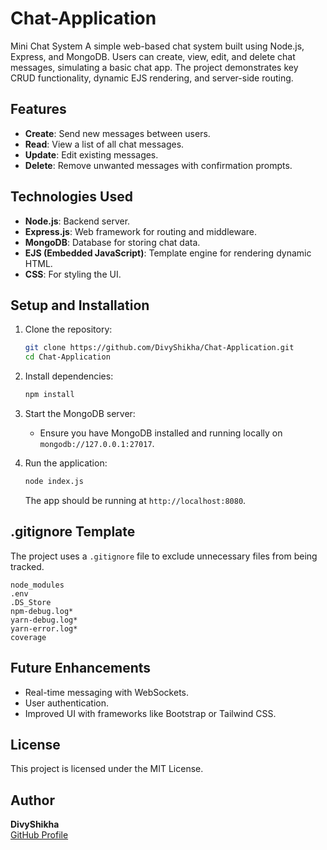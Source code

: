 # Chat-Application
Mini Chat System A simple web-based chat system built using Node.js, Express, and MongoDB. Users can create, view, edit, and delete chat messages, simulating a basic chat app. The project demonstrates key CRUD functionality, dynamic EJS rendering, and server-side routing.

## Features
- **Create**: Send new messages between users.
- **Read**: View a list of all chat messages.
- **Update**: Edit existing messages.
- **Delete**: Remove unwanted messages with confirmation prompts.

## Technologies Used
- **Node.js**: Backend server.
- **Express.js**: Web framework for routing and middleware.
- **MongoDB**: Database for storing chat data.
- **EJS (Embedded JavaScript)**: Template engine for rendering dynamic HTML.
- **CSS**: For styling the UI.

## Setup and Installation
1. Clone the repository:
    ```bash
    git clone https://github.com/DivyShikha/Chat-Application.git
    cd Chat-Application
    ```

2. Install dependencies:
    ```bash
    npm install
    ```

3. Start the MongoDB server:
    - Ensure you have MongoDB installed and running locally on `mongodb://127.0.0.1:27017`.

4. Run the application:
    ```bash
    node index.js
    ```
    The app should be running at `http://localhost:8080`.

## .gitignore Template
The project uses a `.gitignore` file to exclude unnecessary files from being tracked.
```plaintext
node_modules
.env
.DS_Store
npm-debug.log*
yarn-debug.log*
yarn-error.log*
coverage
```

## Future Enhancements
- Real-time messaging with WebSockets.
- User authentication.
- Improved UI with frameworks like Bootstrap or Tailwind CSS.

## License
This project is licensed under the MIT License.

## Author
**DivyShikha**  
[GitHub Profile](https://github.com/DivyShikha)
